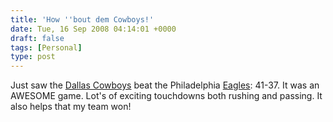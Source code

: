 ```yaml
---
title: 'How ''bout dem Cowboys!'
date: Tue, 16 Sep 2008 04:14:01 +0000
draft: false
tags: [Personal]
type: post
---
```


Just saw the [Dallas Cowboys](http://www.dallascowboys.com/) beat the Philadelphia [Eagles](http://en.wikipedia.org/wiki/Loser): 41-37. It was an AWESOME game. Lot's of exciting touchdowns both rushing and passing. It also helps that my team won!